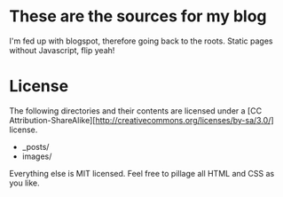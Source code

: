 # These are the sources for my blog

I'm fed up with blogspot, therefore going back to the roots. Static pages without Javascript, flip yeah!

# License
The following directories and their contents are licensed under a [CC Attribution-ShareAlike][http://creativecommons.org/licenses/by-sa/3.0/] license.

* _posts/
* images/

Everything else is MIT licensed. Feel free to pillage all HTML and CSS as you like.
